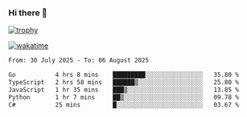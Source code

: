 ### Hi there 👋

[![trophy](https://github-profile-trophy.vercel.app/?username=cxnky&theme=dracula)](https://github.com/ryo-ma/github-profile-trophy)

[![wakatime](https://wakatime.com/badge/user/1c39c599-5497-41b9-a5be-2c4676e7fd23.svg)](https://wakatime.com/@1c39c599-5497-41b9-a5be-2c4676e7fd23)
<!--START_SECTION:waka-->

```txt
From: 30 July 2025 - To: 06 August 2025

Go           4 hrs 8 mins    █████████░░░░░░░░░░░░░░░░   35.80 %
TypeScript   2 hrs 58 mins   ██████▒░░░░░░░░░░░░░░░░░░   25.80 %
JavaScript   1 hr 35 mins    ███▒░░░░░░░░░░░░░░░░░░░░░   13.85 %
Python       1 hr 7 mins     ██▒░░░░░░░░░░░░░░░░░░░░░░   09.78 %
C#           25 mins         █░░░░░░░░░░░░░░░░░░░░░░░░   03.67 %
```

<!--END_SECTION:waka-->
